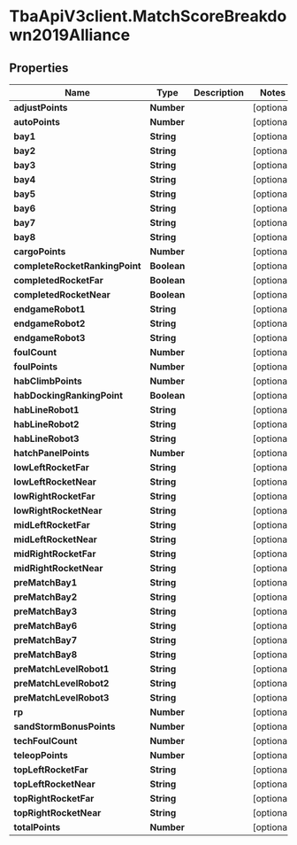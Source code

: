 # TbaApiV3client.MatchScoreBreakdown2019Alliance

## Properties
Name | Type | Description | Notes
------------ | ------------- | ------------- | -------------
**adjustPoints** | **Number** |  | [optional] 
**autoPoints** | **Number** |  | [optional] 
**bay1** | **String** |  | [optional] 
**bay2** | **String** |  | [optional] 
**bay3** | **String** |  | [optional] 
**bay4** | **String** |  | [optional] 
**bay5** | **String** |  | [optional] 
**bay6** | **String** |  | [optional] 
**bay7** | **String** |  | [optional] 
**bay8** | **String** |  | [optional] 
**cargoPoints** | **Number** |  | [optional] 
**completeRocketRankingPoint** | **Boolean** |  | [optional] 
**completedRocketFar** | **Boolean** |  | [optional] 
**completedRocketNear** | **Boolean** |  | [optional] 
**endgameRobot1** | **String** |  | [optional] 
**endgameRobot2** | **String** |  | [optional] 
**endgameRobot3** | **String** |  | [optional] 
**foulCount** | **Number** |  | [optional] 
**foulPoints** | **Number** |  | [optional] 
**habClimbPoints** | **Number** |  | [optional] 
**habDockingRankingPoint** | **Boolean** |  | [optional] 
**habLineRobot1** | **String** |  | [optional] 
**habLineRobot2** | **String** |  | [optional] 
**habLineRobot3** | **String** |  | [optional] 
**hatchPanelPoints** | **Number** |  | [optional] 
**lowLeftRocketFar** | **String** |  | [optional] 
**lowLeftRocketNear** | **String** |  | [optional] 
**lowRightRocketFar** | **String** |  | [optional] 
**lowRightRocketNear** | **String** |  | [optional] 
**midLeftRocketFar** | **String** |  | [optional] 
**midLeftRocketNear** | **String** |  | [optional] 
**midRightRocketFar** | **String** |  | [optional] 
**midRightRocketNear** | **String** |  | [optional] 
**preMatchBay1** | **String** |  | [optional] 
**preMatchBay2** | **String** |  | [optional] 
**preMatchBay3** | **String** |  | [optional] 
**preMatchBay6** | **String** |  | [optional] 
**preMatchBay7** | **String** |  | [optional] 
**preMatchBay8** | **String** |  | [optional] 
**preMatchLevelRobot1** | **String** |  | [optional] 
**preMatchLevelRobot2** | **String** |  | [optional] 
**preMatchLevelRobot3** | **String** |  | [optional] 
**rp** | **Number** |  | [optional] 
**sandStormBonusPoints** | **Number** |  | [optional] 
**techFoulCount** | **Number** |  | [optional] 
**teleopPoints** | **Number** |  | [optional] 
**topLeftRocketFar** | **String** |  | [optional] 
**topLeftRocketNear** | **String** |  | [optional] 
**topRightRocketFar** | **String** |  | [optional] 
**topRightRocketNear** | **String** |  | [optional] 
**totalPoints** | **Number** |  | [optional] 



